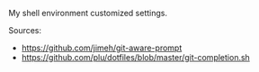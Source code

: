 My shell environment customized settings.

Sources:

* https://github.com/jimeh/git-aware-prompt
* https://github.com/plu/dotfiles/blob/master/git-completion.sh